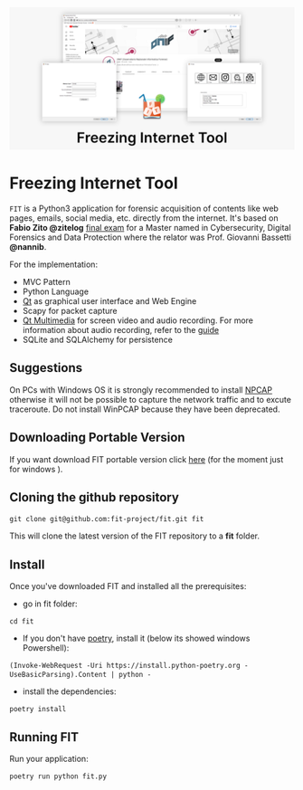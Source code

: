 ![](./assets/branding/banner.png)

# Freezing Internet Tool
`FIT` is a Python3 application for forensic acquisition of contents like web pages, emails, social media, etc. directly from the internet. 
It's based on **Fabio Zito @zitelog** [final exam](https://github.com/zitelog/fit) for a Master named in Cybersecurity, Digital Forensics and Data Protection where the relator was Prof. Giovanni Bassetti **@nannib**.

For the implementation: 
* MVC Pattern
* Python Language
* [Qt](https://www.qt.io/download-open-source) as graphical user interface and Web Engine 
* Scapy for packet capture
* [Qt Multimedia](https://doc.qt.io/qt-6/qtmultimedia-index.html) for screen video and audio recording. For more information about audio recording, refer to the [guide](https://github.com/fit-project/fit/wiki/Screen-recording-audio-management)
* SQLite and SQLAlchemy for persistence

## Suggestions
On PCs with Windows OS it is strongly recommended to install [NPCAP](https://npcap.com/dist/) otherwise it will not be possible to capture the network traffic and to excute traceroute. Do not install WinPCAP because they have been deprecated.

## Downloading Portable Version
If you want download FIT portable version click [here](https://github.com/fit-project/fit/releases/latest) (for the moment just for windows ).

## Cloning the github repository
```
git clone git@github.com:fit-project/fit.git fit
```

This will clone the latest version of the FIT repository to a **fit** folder.


## Install
Once you've downloaded FIT and installed all the prerequisites:

* go in fit folder:
```
cd fit
```
* If you don't have [poetry](https://python-poetry.org/), install it (below its showed windows Powershell):
```
(Invoke-WebRequest -Uri https://install.python-poetry.org -UseBasicParsing).Content | python -
```
* install the dependencies:
```
poetry install
```
## Running FIT

Run your application:

```
poetry run python fit.py
```
